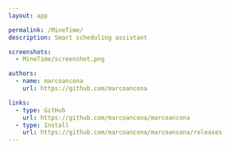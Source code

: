 ```yaml
---
layout: app

permalink: /MineTime/
description: Smart scheduling assistant

screenshots:
  - MineTime/screenshot.png

authors:
  - name: marcoancona
    url: https://github.com/marcoancona

links:
  - type: GitHub
    url: https://github.com/marcoancona/marcoancona
  - type: Install
    url: https://github.com/marcoancona/marcoancona/releases
---
```

